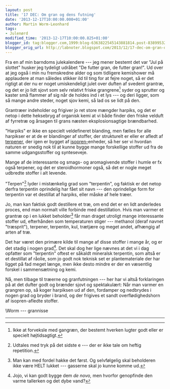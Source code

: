 ```yaml
---
layout: post
title: '17 DEC: Om gran og dens futning'
date: '2013-12-17T10:00:00.000+01:00'
author: Martin Worm-Leonhard
tags:
- Julenørd
modified_time: '2013-12-17T10:00:00.825+01:00'
blogger_id: tag:blogger.com,1999:blog-6363822545143881814.post-8389953270056491528
blogger_orig_url: http://labnoter.blogspot.com/2013/12/17-dec-om-gran-og-dens-futning.html
---
```


Fra en af min barndoms julekalendere --- jeg mener bestemt det var "Jul på
slottet" husker jeg tydeligt udråbet "De futter gran, de futter gran!".
Ud over at jeg også i min nu fremskredne alder og som tidligere
kemishower må applaudere at man således stikker ild til ting for at
fejre noget, så er det rigtigt at der nu er noget umiskendeligt julet
over duften af svedent grantræ, og det er jo lidt sjovt som selv
relativt friske grangrene[^1] syder og sprutter og kaster små flammer
af sig når de holdes ind i et lys --- og deri ligger, som så mange andre
steder, noget sjov kemi, så lad os se lidt på den.

Grantræer indeholder og frigiver jo ret store mængder harpiks, og det er
netop i dette heksebryg af organisk kemi at vi både finder den friske
velduft af fyrretræ og årsagen til grans næsten eksplosionsagtige
brændbarhed. 

"Harpiks" er ikke en specielt veldefineret blanding, men
fælles for alle harpikser er at de er blandinger af stoffer, der
strukturelt er eller er afledt af
[terpener](http://en.wikipedia.org/wiki/Terpene), der igen er bygget af
[isopren-](http://en.wikipedia.org/wiki/Isoprene)enheder, så her ser vi
hvordan naturen er snedig nok til at kunne bygge mange forskellige
stoffer ud fra de samme udgangsstoffer og synteseveje.

Mange af de interessante og smags- og aromagivende stoffer i humle er fx
også terpener, og det er steroidhormoner også, så det er nogle meget
udbredte stoffer i alt levende.

"Terpen"[^terpen]
lyder i mistænkelig grad som "terpentin", og faktisk er det
netop derfra terpentin oprindelig har fået sit navn --- den oprindelige
form for terpentin var et destillat af harpiks, eller måske af hele
træer. 

Jo, man kan faktisk godt destillere et træ, om end det er en lidt
anderledes proces, end man normalt ville forbinde med destillation. Hvis
man varmer et grantræ op i en lukket beholder[^2] får man draget
utroligt mange interessante stoffer ud, efterhånden som temperaturen
stiger --- methanol (deraf navnet "træsprit"), terpener, terpentin, kul,
trætjære og meget andet, afhængig af arten af træ. 

Det har været den
primære kilde til mange af disse stoffer i mange år, og er det stadig i
nogen grad[^3]. Det skal dog her lige nævnes at det vi i dag opfatter
som "terpentin" oftest er såkaldt mineralsk terpentin, som altså er et
destillat af råolie, som jo godt nok teknisk set er plantemateriale der
har ligget på fad meget længe, men ikke desto mindre er der en væsentlig
forskel i sammensætning og kemi.

Nå, men tilbage til træerne og granfutningen --- her har vi altså
forklaringen på at det dufter godt og brænder sjovt og spektakulært: Når
man varmer en grangren op, så koger harpiksen ud af den, fordamper og
nedbrydes i nogen grad og bryder i brand, og der frigives et sandt
overflødighedshorn af isopren-afledte stoffer.

\\Worm --- grannisse

------------------------------------------------------------------------

[^1]: Ikke at forveksle med gangræn, der bestemt hverken lugter godt
    eller er specielt højtidsagtigt.

[^2]: Man kan med fordel hakke det først. Og selvfølgelig skal
    beholderen ikke være HELT lukket --- gasserne skal jo kunne komme ud.

[^3]: Jojo, vi kan godt bygge dem *de novo,* men hvorfor genopfinde den
    varme tallerken og det dybe vand?

[^terpen]: Udtales med tryk på det sidste e --- der er ikke tale om heftig repetition. 
